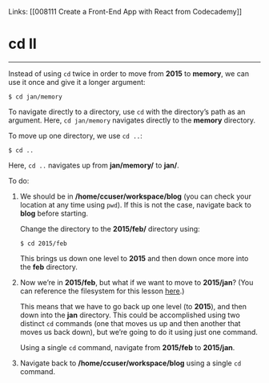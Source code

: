 Links:  [[008111 Create a Front-End App with React from Codecademy]]
# cd II
---
Instead of using `cd` twice in order to move from **2015** to **memory**, we can use it once and give it a longer argument:

```
$ cd jan/memory
```

To navigate directly to a directory, use `cd` with the directory’s path as an argument. Here, `cd jan/memory` navigates directly to the **memory** directory.

To move up one directory, we use `cd ..`:

```
$ cd ..
```

Here, `cd ..` navigates up from **jan/memory/** to **jan/**.

To do:
1. We should be in **/home/ccuser/workspace/blog** (you can check your location at any time using `pwd`). If this is not the case, navigate back to **blog** before starting.
	
	Change the directory to the **2015/feb/** directory using:

	```
	$ cd 2015/feb
	```
	
	This brings us down one level to **2015** and then down once more into the **feb** directory.

2. Now we’re in **2015/feb**, but what if we want to move to **2015/jan**? (You can reference the filesystem for this lesson [here](https://s3.amazonaws.com/codecademy-content/courses/learn-command-line/img/LCL-fileTrees-01.png).)
	
	This means that we have to go back up one level (to **2015**), and then down into the **jan** directory. This could be accomplished using two distinct `cd` commands (one that moves us up and then another that moves us back down), but we’re going to do it using just one command.
	
	Using a single `cd` command, navigate from **2015/feb** to **2015/jan**.

3. Navigate back to **/home/ccuser/workspace/blog** using a single `cd` command.